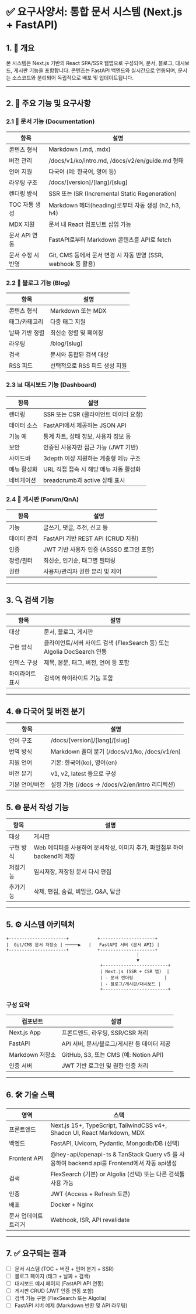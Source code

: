 
# ✅ 요구사양서: 통합 문서 시스템 (Next.js + FastAPI)

## 1. 📌 개요

본 시스템은 Next.js 기반의 React SPA/SSR 웹앱으로 구성되며, 문서, 블로그, 대시보드, 게시판 기능을 포함합니다. 콘텐츠는 FastAPI 백엔드와 실시간으로 연동되며, 문서는 소스코드와 분리되어 독립적으로 배포 및 업데이트됩니다.

---

## 2. 🎯 주요 기능 및 요구사항

### 2.1 📄 문서 기능 (Documentation)

| 항목 | 설명 |
|------|------|
| 콘텐츠 형식 | Markdown (.md, .mdx) |
| 버전 관리 | /docs/v1/ko/intro.md, /docs/v2/en/guide.md 형태 |
| 언어 지원 | 다국어 (예: 한국어, 영어 등) |
| 라우팅 구조 | /docs/[version]/[lang]/[slug] |
| 렌더링 방식 | SSR 또는 ISR (Incremental Static Regeneration) |
| TOC 자동 생성 | Markdown 헤더(heading)로부터 자동 생성 (h2, h3, h4) |
| MDX 지원 | 문서 내 React 컴포넌트 삽입 가능 |
| 문서 API 연동 | FastAPI로부터 Markdown 콘텐츠를 API로 fetch |
| 문서 수정 시 반영 | Git, CMS 등에서 문서 변경 시 자동 반영 (SSR, webhook 등 활용) |

### 2.2 📝 블로그 기능 (Blog)

| 항목 | 설명 |
|------|------|
| 콘텐츠 형식 | Markdown 또는 MDX |
| 태그/카테고리 | 다중 태그 지원 |
| 날짜 기반 정렬 | 최신순 정렬 및 페이징 |
| 라우팅 | /blog/[slug] |
| 검색 | 문서와 통합된 검색 대상 |
| RSS 피드 | 선택적으로 RSS 피드 생성 지원 |

### 2.3 📊 대시보드 기능 (Dashboard)

| 항목 | 설명 |
|------|------|
| 렌더링 | SSR 또는 CSR (클라이언트 데이터 요청) |
| 데이터 소스 | FastAPI에서 제공하는 JSON API |
| 기능 예 | 통계 차트, 상태 정보, 사용자 정보 등 |
| 보안 | 인증된 사용자만 접근 가능 (JWT 기반) |
| 사이드바 | 3depth 이상 지원하는 계층형 메뉴 구조 |
| 메뉴 활성화 | URL 직접 접속 시 해당 메뉴 자동 활성화 |
| 네비게이션 | breadcrumb과 active 상태 표시 |

### 2.4 💬 게시판 (Forum/QnA)

| 항목 | 설명 |
|------|------|
| 기능 | 글쓰기, 댓글, 추천, 신고 등 |
| 데이터 관리 | FastAPI 기반 REST API (CRUD 지원) |
| 인증 | JWT 기반 사용자 인증 (ASSSO 로그인 포함) |
| 정렬/필터 | 최신순, 인기순, 태그별 필터링 |
| 권한 | 사용자/관리자 권한 분리 및 제어 |

---

## 3. 🔍 검색 기능

| 항목 | 설명 |
|------|------|
| 대상 | 문서, 블로그, 게시판 |
| 구현 방식 | 클라이언트/서버 사이드 검색 (FlexSearch 등) 또는 Algolia DocSearch 연동 |
| 인덱스 구성 | 제목, 본문, 태그, 버전, 언어 등 포함 |
| 하이라이트 표시 | 검색어 하이라이트 기능 포함 |

---

## 4. 🌐 다국어 및 버전 분기

| 항목 | 설명 |
|------|------|
| 언어 구조 | /docs/[version]/[lang]/[slug] |
| 번역 방식 | Markdown 폴더 분기 (/docs/v1/ko, /docs/v1/en) |
| 지원 언어 | 기본: 한국어(ko), 영어(en) |
| 버전 분기 | v1, v2, latest 등으로 구성 |
| 기본 언어/버전 | 설정 가능 (/docs → /docs/v2/en/intro 리디렉션) |


## 5. 🌐 문서 작성 기능

| 항목 | 설명 |
|------|------|
| 대상 | 게시판 |
| 구현 방식 | Web 에티터를 사용하여 문서작성, 이미지 추가, 파일첨부 하여 backend에 저장 |
| 저장기능 | 임시저장, 저장된 문서 다시 편집 |
| 추가기능 | 삭제, 편집, 숨김, 비밀글, Q&A, 답글 |

---

## 5. ⚙️ 시스템 아키텍처

```
+----------------------+           +---------------------+
|  Git/CMS 문서 저장소 | ─────▶   |   FastAPI 서버 (문서 API) |
+----------------------+           +---------------------+
                                                  │
                                                  ▼
                                    +-------------------------+
                                    | Next.js (SSR + CSR 앱)  |
                                    | - 문서 렌더링            |
                                    | - 블로그/게시판/대시보드 |
                                    +-------------------------+
```

### 구성 요약

| 컴포넌트 | 설명 |
|----------|------|
| Next.js App | 프론트엔드, 라우팅, SSR/CSR 처리 |
| FastAPI | API 서버, 문서/블로그/게시판 등 데이터 제공 |
| Markdown 저장소 | GitHub, S3, 또는 CMS (예: Notion API) |
| 인증 서버 | JWT 기반 로그인 및 권한 인증 처리 |

---

## 6. 🛠️ 기술 스택

| 영역 | 스택 |
|------|------|
| 프론트엔드 | Next.js 15+, TypeScript, TailwindCSS v4+, Shadcn UI, React Markdown, MDX |
| 백엔드 | FastAPI, Uvicorn, Pydantic, Mongodb/DB (선택) |
| Frontent API | @hey-api/openapi-ts & TanStack Query v5 를 사용하여 backend api를 Frontend에서 자동 api생성 |
| 검색 | FlexSearch (기본) or Algolia (선택) 또는 다른 검색툴 사용 가능 |
| 인증 | JWT (Access + Refresh 토큰) |
| 배포 | Docker + Nginx |
| 문서 업데이트 트리거 | Webhook, ISR, API revalidate |

---

## 7. ✅ 요구되는 결과

- [ ] 문서 시스템 (TOC + 버전 + 언어 분기 + SSR)
- [ ] 블로그 페이지 (태그 + 날짜 + 검색)
- [ ] 대시보드 예시 페이지 (FastAPI API 연동)
- [ ] 게시판 CRUD (JWT 인증 연동 포함)
- [ ] 검색 기능 구현 (FlexSearch 또는 Algolia)
- [ ] FastAPI 서버 예제 (Markdown 반환 및 API 라우팅)
